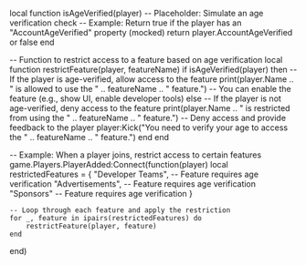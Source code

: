 local function isAgeVerified(player)
    -- Placeholder: Simulate an age verification check
    -- Example: Return true if the player has an "AccountAgeVerified" property (mocked)
    return player.AccountAgeVerified or false
end

-- Function to restrict access to a feature based on age verification
local function restrictFeature(player, featureName)
    if isAgeVerified(player) then
        -- If the player is age-verified, allow access to the feature
        print(player.Name .. " is allowed to use the " .. featureName .. " feature.")
        -- You can enable the feature (e.g., show UI, enable developer tools)
    else
        -- If the player is not age-verified, deny access to the feature
        print(player.Name .. " is restricted from using the " .. featureName .. " feature.")
        -- Deny access and provide feedback to the player
        player:Kick("You need to verify your age to access the " .. featureName .. " feature.")
    end
end

-- Example: When a player joins, restrict access to certain features
game.Players.PlayerAdded:Connect(function(player)
    local restrictedFeatures = {
        "Developer Teams",   -- Feature requires age verification
        "Advertisements",     -- Feature requires age verification
        "Sponsors"           -- Feature requires age verification
    }

    -- Loop through each feature and apply the restriction
    for _, feature in ipairs(restrictedFeatures) do
        restrictFeature(player, feature)
    end
end)
